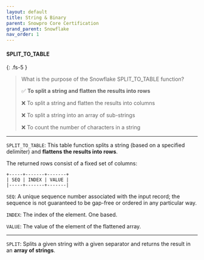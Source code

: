 ```yaml
---
layout: default
title: String & Binary
parent: Snowpro Core Certification
grand_parent: Snowflake
nav_order: 1
---
```


#### SPLIT_TO_TABLE
{: .fs-5 }

> What is the purpose of the Snowflake SPLIT_TO_TABLE function?
>
> ✅ **To split a string and flatten the results into rows**
>
> ❌ To split a string and flatten the results into columns
> 
> ❌ To split a string into an array of sub-strings
>
> ❌ To count the number of characters in a string

*** 

`SPLIT_TO_TABLE`: This table function splits a string (based on a specified delimiter) and **flattens the results into rows**.

The returned rows consist of a fixed set of columns:

```
+-----+-------+-------+
| SEQ | INDEX | VALUE |
|-----+-------+-------|
```

`SEQ`: A unique sequence number associated with the input record; the sequence is not guaranteed to be gap-free or ordered in any particular way.

`INDEX`: The index of the element. One based.

`VALUE`: The value of the element of the flattened array.

***

`SPLIT`: Splits a given string with a given separator and returns the result in an **array of strings**.



